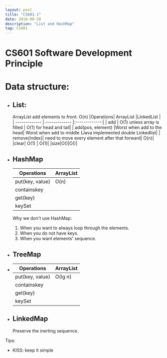 ```yaml
---
layout: post
title: "CS601-1"
date: 2018-08-28 
description: "List and HashMap"
tag: CS601
--- 
```

# CS601 Software Development Principle  
    
# Data structure:

* ## List:
    ArrayList add elements to front: O(n)
    |Operations| ArrayList        |LinkedList       | 
    | ------------- | ------------- |:-------------:| 
    | add | O(1) unless array is filled | O(1) for head and tail|
    | add(pos, element)     |Worst when add to the head|  Worst when add to middle (Java implemented double Linkedlist|
    | remove(index)| need to move every element after that forward| O(n)|
    |clear| O(1) | O(1)|
    |size|O()|O()|

* ## HashMap
    Operations| ArrayList  
    | ----- | -------- |
    | put(key, value) | O(n) |
    | containskey | |
    | get(key) | |
    | keySet | |

    Why we don't use HashMap:
    1. When you want to always loop through the elements.
    2. When you do not have keys.
    3. When you want elements' sequence.

* ## TreeMap
*   Operations| ArrayList  
    | ----- | -------- |
    | put(key, value) | O(lg n) |
    | containskey | |
    | get(key) | |
    | keySet | |

* ## LinkedMap
    Preserve the inerting sequence.  


Tips: 
* KISS: keep it simple
    
